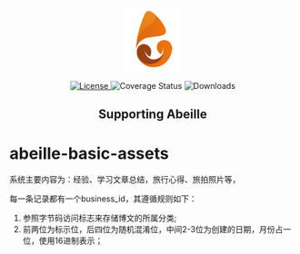 <p align="center">
  <a href="https://console.abeille.top" target="_blank">
    <img alt="Abeille Logo" width="100" src="https://github.com/little3201/abeille-manager/blob/develop/src/assets/logo.svg">
  </a>
</p>

<p align="center">
  <a href="https://github.com/little3201/abeille-basic/blob/develop/LICENSE">
     <img src="https://img.shields.io/github/license/little3201/abeille-basic.svg" alt="License">
  </a>
 <img src="https://img.shields.io/badge/Spring%20Cloud-Hoxto.RELEASE-blue.svg" alt="Coverage Status">
 <img src="https://img.shields.io/badge/Spring%20Boot-2.1.RELEASE-blue.svg" alt="Downloads">
</p>

<h2 align="center">Supporting Abeille</h2>

# abeille-basic-assets

系统主要内容为：经验、学习文章总结，旅行心得、旅拍照片等，

每一条记录都有一个business_id，其遵循规则如下：

1. 参照字节码访问标志来存储博文的所属分类;
2. 前两位为标示位，后四位为随机混淆位，中间2-3位为创建的日期，月份占一位，使用16进制表示；